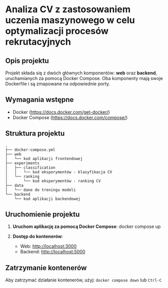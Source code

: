 # Analiza CV z zastosowaniem uczenia maszynowego w celu optymalizacji procesów rekrutacyjnych

## Opis projektu

Projekt składa się z dwóch głównych komponentów: **web** oraz **backend**, uruchamianych za pomocą Docker Compose. Oba komponenty mają swoje Dockerfile i są zmapowane na odpowiednie porty.

## Wymagania wstępne

- Docker (<https://docs.docker.com/get-docker/>)
- Docker Compose (<https://docs.docker.com/compose/>)

## Struktura projektu

```text
.
├── docker-compose.yml
├── web
│   └── kod aplikacji frontendowej
├── experiments
│   ├── classification
│   │   └── kod eksperymentów - klasyfikacja CV
│   └── ranking
│       └── kod eksperymentów - ranking CV
├── data
│   └── dane do treningu modeli
└── backend
    └── kod aplikacji backendowej
```

## Uruchomienie projektu

1. **Uruchom aplikację za pomocą Docker Compose**:
   docker compose up

2. **Dostęp do kontenerów**:
   - Web: <http://localhost:3000>
   - Backend: <http://localhost:5000>

## Zatrzymanie kontenerów

Aby zatrzymać działanie kontenerów, użyj:
   `docker compose down` lub `Ctrl-C`
